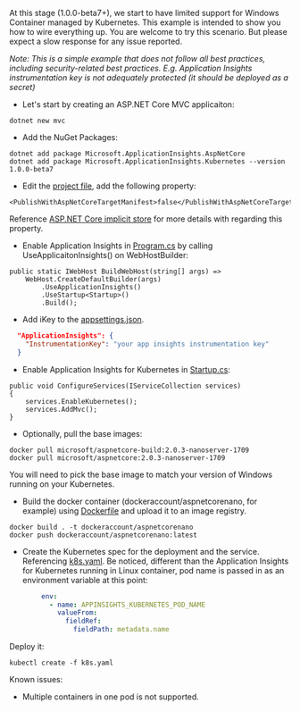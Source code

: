 At this stage (1.0.0-beta7+), we start to have limited support for Windows Container managed by Kubernetes. This example is intended to show you how to wire everything up. You are welcome to try this scenario. But please expect a slow response for any issue reported.

_Note: This is a simple example that does not follow all best practices, including security-related best practices. E.g. Application Insights instrumentation key is not adequately protected (it should be deployed as a secret)_

* Let's start by creating an ASP.NET Core MVC applicaiton:
```
dotnet new mvc
```
* Add the NuGet Packages:
```
dotnet add package Microsoft.ApplicationInsights.AspNetCore
dotnet add package Microsoft.ApplicationInsights.Kubernetes --version 1.0.0-beta7
```

* Edit the [project file](AspNetCoreNano.csproj), add the following property:
```
<PublishWithAspNetCoreTargetManifest>false</PublishWithAspNetCoreTargetManifest>
```
Reference [ASP.NET Core implicit store](https://docs.microsoft.com/en-us/dotnet/core/deploying/runtime-store#aspnet-core-implicit-store) for more details with regarding this property.

* Enable Application Insights in [Program.cs](Program.cs) by calling UseApplicaitonInsights() on WebHostBuilder:
```
public static IWebHost BuildWebHost(string[] args) =>
    WebHost.CreateDefaultBuilder(args)
        .UseApplicationInsights()
        .UseStartup<Startup>()
        .Build();
```
* Add iKey to the [appsettings.json](appsettings.json).
```json
  "ApplicationInsights": {
    "InstrumentationKey": "your app insights instrumentation key"
  }
```
* Enable Application Insights for Kubernetes in [Startup.cs](Startup.cs):
```
public void ConfigureServices(IServiceCollection services)
{
    services.EnableKubernetes();
    services.AddMvc();
}
```
* Optionally, pull the base images:
```
docker pull microsoft/aspnetcore-build:2.0.3-nanoserver-1709
docker pull microsoft/aspnetcore:2.0.3-nanoserver-1709
```
You will need to pick the base image to match your version of Windows running on your Kubernetes.

* Build the docker container (dockeraccount/aspnetcorenano, for example) using [Dockerfile](Dockerfile) and upload it to an image registry.
```
docker build . -t dockeraccount/aspnetcorenano
docker push dockeraccount/aspnetcorenano:latest
```
* Create the Kubernetes spec for the deployment and the service. Referencing [k8s.yaml](k8s/k8s.yaml). Be noticed, different than the Application Insights for Kubernetes running in Linux container, pod name is passed in as an environment variable at this point:
```yaml
        env:
          - name: APPINSIGHTS_KUBERNETES_POD_NAME
            valueFrom:
              fieldRef:
                fieldPath: metadata.name
```
Deploy it:
```
kubectl create -f k8s.yaml
```

Known issues:
* Multiple containers in one pod is not supported.
